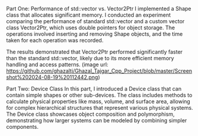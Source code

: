Part One: Performance of std::vector vs. Vector2Ptr
I implemented a Shape class that allocates significant memory. I conducted an experiment comparing 
the performance of standard std::vector and a custom vector class Vector2Ptr, which uses double pointers for object storage.
The operations involved inserting and removing Shape objects, and the time taken for each operation was recorded.

The results demonstrated that Vector2Ptr performed significantly faster than the standard std::vector, 
likely due to its more efficient memory handling and access patterns.
(image url: https://github.com/ghazaltj/Ghazal_Tajgar_Cpp_Project/blob/master/Screenshot%202024-08-19%20112442.png) 

Part Two: Device Class
In this part, I introduced a Device class that can contain simple shapes or other sub-devices.
The class includes methods to calculate physical properties like mass, volume, and surface area, allowing 
for complex hierarchical structures that represent various physical systems.
The Device class showcases object composition and polymorphism, demonstrating how larger systems can be modeled by combining simpler components.
